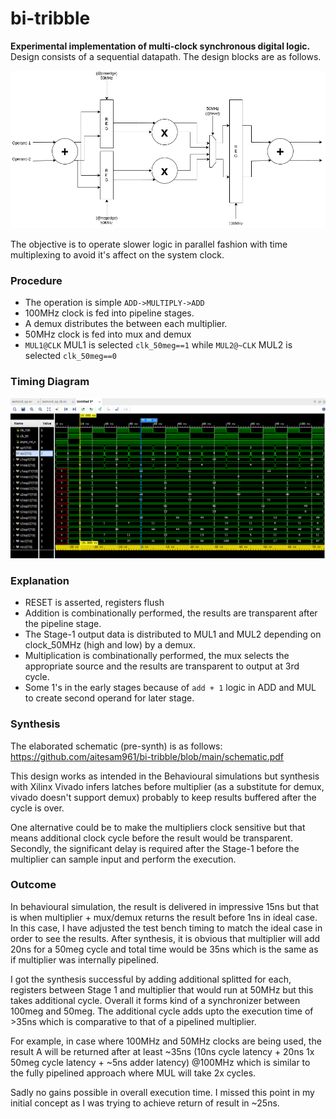 # bi-tribble
**Experimental implementation of multi-clock synchronous digital logic.**
Design consists of a sequential datapath. The design blocks are as follows.

![Concept](docs/bi-tribble_concept.png)

The objective is to operate slower logic in parallel fashion with time multiplexing to avoid it's affect on the system clock.

### Procedure

- The operation is simple `ADD->MULTIPLY->ADD`
- 100MHz clock is fed into pipeline stages.
- A demux distributes the between each multiplier.
- 50MHz clock is fed into mux and demux
-  `MUL1@CLK` MUL1 is selected `clk_50meg==1` while `MUL2@~CLK` MUL2 is selected `clk_50meg==0`

### Timing Diagram

![Concept](waveform/screenshot2.png)

### Explanation

- RESET is asserted, registers flush
- Addition is combinationally performed, the results are transparent after the pipeline stage.
- The Stage-1 output data is distributed to MUL1 and MUL2 depending on clock_50MHz (high and low) by  a demux.
- Multiplication is combinationally performed, the mux selects the appropriate source and the results are transparent to output at 3rd cycle.
- Some 1's in the early stages because of `add + 1` logic in ADD and MUL to create second operand for later stage.

### Synthesis
The elaborated schematic (pre-synth) is as follows:
https://github.com/aitesam961/bi-tribble/blob/main/schematic.pdf   

This design works as intended in the Behavioural simulations but synthesis with Xilinx Vivado infers latches before multiplier (as a substitute for demux, vivado doesn't support demux) probably to keep results buffered after the cycle is over. 

One alternative could be to make the multipliers clock sensitive but that means additional clock cycle before the result would be transparent. Secondly, the significant delay is required after the Stage-1 before the multiplier can sample input and perform the execution.

### Outcome

In behavioural simulation, the result is delivered in impressive 15ns but that is when multiplier + mux/demux returns the result before 1ns in ideal case. In this case, I have adjusted the test bench timing to match the ideal case in order to see the results. After synthesis, it is obvious that multiplier will add 20ns for a 50meg cycle and total time would be 35ns which is the same as if multiplier was internally pipelined.

I got the synthesis successful by adding additional splitted for each, registers between Stage 1 and multiplier that would run at 50MHz but this takes additional cycle. Overall it forms kind of a synchronizer between 100meg and 50meg. The additional cycle adds upto the execution time of >35ns which is comparative to that of a pipelined multiplier. 

For example, in case where 100MHz and 50MHz clocks are being used, the result A will be returned after at least ~35ns (10ns cycle latency + 20ns 1x 50meg cycle latency + ~5ns adder latency) @100MHz which is similar to the fully pipelined approach where MUL will take 2x cycles.

Sadly no gains possible in overall execution time. I missed this point in my initial concept as I was trying to achieve return of result in ~25ns.
